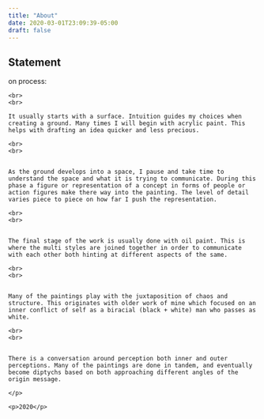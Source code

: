 ```yaml
---
title: "About"
date: 2020-03-01T23:09:39-05:00
draft: false
---
```

<div class="about-page">
	<h2>Statement</h2>
	<p>on process:

	<br>
	<br>

	It usually starts with a surface. Intuition guides my choices when creating a ground. Many times I will begin with acrylic paint. This helps with drafting an idea quicker and less precious. 

	<br>
	<br>


	As the ground develops into a space, I pause and take time to understand the space and what it is trying to communicate. During this phase a figure or representation of a concept in forms of people or action figures make there way into the painting. The level of detail varies piece to piece on how far I push the representation. 

	<br>
	<br>


	The final stage of the work is usually done with oil paint. This is where the multi styles are joined together in order to communicate with each other both hinting at different aspects of the same. 

	<br>
	<br>


	Many of the paintings play with the juxtaposition of chaos and structure. This originates with older work of mine which focused on an inner conflict of self as a biracial (black + white) man who passes as white. 

	<br>
	<br>


	There is a conversation around perception both inner and outer perceptions. Many of the paintings are done in tandem, and eventually become diptychs based on both approaching different angles of the origin message. 

	</p>

	<p>2020</p>
</div>
